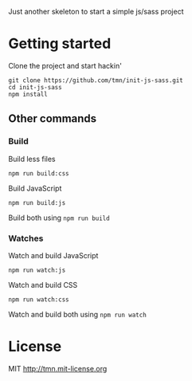 Just another skeleton to start a simple js/sass project

# Getting started

Clone the project and start hackin'

    git clone https://github.com/tmn/init-js-sass.git
    cd init-js-sass
    npm install

## Other commands

### Build

Build less files

    npm run build:css

Build JavaScript

    npm run build:js

Build both using `npm run build`


### Watches

Watch and build JavaScript

    npm run watch:js

Watch and build CSS

    npm run watch:css

Watch and build both using `npm run watch`



# License

MIT http://tmn.mit-license.org
